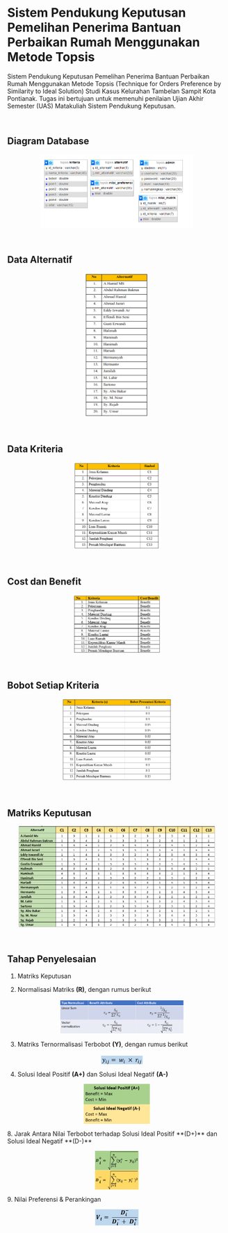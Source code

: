 # Sistem Pendukung Keputusan Pemelihan Penerima Bantuan Perbaikan Rumah Menggunakan Metode Topsis

Sistem Pendukung Keputusan Pemelihan Penerima Bantuan Perbaikan Rumah Menggunakan Metode Topsis (Technique for Orders Preference by Similarity to Ideal Solution) Studi Kasus Kelurahan Tambelan Sampit Kota Pontianak. Tugas ini bertujuan untuk memenuhi penilaian Ujian Akhir Semester (UAS) Matakuliah Sistem Pendukung Keputusan.

&nbsp;
## Diagram Database
<p align="center">
  <img align="middle" alt="DD" width="70%" src="https://github.com/sitiaisyah14/Sistem_Pendukung_Keputusan_Penerima_Bantuan_Topsis/blob/main/image/database.png" />
</p>

&nbsp;
## Data Alternatif
<p align="center">
  <img align="middle" alt="DA" width="30%" src="https://github.com/sitiaisyah14/Sistem_Pendukung_Keputusan_Penerima_Bantuan_Topsis/blob/main/image/alternatif.png" />
</p>

&nbsp;
## Data Kriteria 
<p align="center">
  <img align="middle" alt="DK" width="40%" src="https://github.com/sitiaisyah14/Sistem_Pendukung_Keputusan_Penerima_Bantuan_Topsis/blob/main/image/kriteria.png" />
</p>

&nbsp;
## Cost dan Benefit
<p align="center">
  <img align="middle" alt="CB" width="40%" src="https://github.com/sitiaisyah14/Sistem_Pendukung_Keputusan_Penerima_Bantuan_Topsis/blob/main/image/cost_benefit.png" />
</p>

&nbsp;
## Bobot Setiap Kriteria
<p align="center">
  <img align="middle" alt="BB" width="50%" src="https://github.com/sitiaisyah14/Sistem_Pendukung_Keputusan_Penerima_Bantuan_Topsis/blob/main/image/Bobot.png" />
</p>

&nbsp;
## Matriks Keputusan
<p align="center">
  <img align="middle" alt="MK" width="90%" src="https://github.com/sitiaisyah14/Sistem_Pendukung_Keputusan_Penerima_Bantuan_Topsis/blob/main/image/Matriks%20Keputusan.png" />
</p>

&nbsp;
## Tahap Penyelesaian
1. Matriks Keputusan
2. Normalisasi Matriks **(R)**, dengan rumus berikut
   <p align="center">
      <img align="middle" alt="R" width="60%" src="https://github.com/sitiaisyah14/Sistem_Pendukung_Keputusan_Penerima_Bantuan_Topsis/blob/main/image/normalisasi.png" />
    </p>

4. Matriks Ternormalisasi Terbobot **(Y)**, dengan rumus berikut
   <p align="center">
      <img align="middle" alt="R" width="20%" src="https://github.com/sitiaisyah14/Sistem_Pendukung_Keputusan_Penerima_Bantuan_Topsis/blob/main/image/normalisasi%20terbobot.png" />
    </p>
6. Solusi Ideal Positif **(A+)** dan Solusi Ideal Negatif **(A-)**
  <p align="center">
      <img align="middle" alt="R" width="30%" src="https://github.com/sitiaisyah14/Sistem_Pendukung_Keputusan_Penerima_Bantuan_Topsis/blob/main/image/Solusi%20Ideal.png" />
  </p>
8. Jarak Antara Nilai Terbobot terhadap Solusi Ideal Positif **(D+)** dan Solusi Ideal Negatif **(D-)**
   <p align="center">
      <img align="middle" alt="R" width="20%" src="https://github.com/sitiaisyah14/Sistem_Pendukung_Keputusan_Penerima_Bantuan_Topsis/blob/main/image/jarak%20solusi%20ideal.png" />
    </p>
9. Nilai Preferensi & Perankingan
   <p align="center">
      <img align="middle" alt="R" width="20%" src="https://github.com/sitiaisyah14/Sistem_Pendukung_Keputusan_Penerima_Bantuan_Topsis/blob/main/image/Nilai%20preferensi.png" />
    </p>
